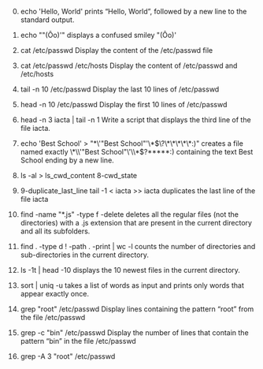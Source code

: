 0. echo 'Hello, World'
prints “Hello, World”, followed by a new line to the standard output.
1. echo "\"(Ôo)'" 
displays a confused smiley "(Ôo)'
2. cat /etc/passwd 
Display the content of the /etc/passwd file
3. cat /etc/passwd /etc/hosts
Display the content of /etc/passwd and /etc/hosts
4. tail -n 10 /etc/passwd
Display the last 10 lines of /etc/passwd
5. head -n 10 /etc/passwd
Display the first 10 lines of /etc/passwd
6. head -n 3 iacta | tail -n 1
Write a script that displays the third line of the file iacta.
7. echo 'Best School' > "\*\\\'\"Best School\"\'\\\*$\?\*\*\*\*\*:)"
creates a file named exactly \*\\'"Best School"\'\\*$\?\*\*\*\*\*:) containing the text Best School ending by a new line.
8. ls -al > ls_cwd_content
8-cwd_state
9. 9-duplicate_last_line
tail -1 < iacta >> iacta
duplicates the last line of the file iacta
10. find -name "*.js" -type f -delete
deletes all the regular files (not the directories) with a .js extension that are present in the current directory and all its subfolders.
11. find . -type d ! -path . -print | wc -l
counts the number of directories and sub-directories in the current directory.
12. ls -1t | head -10
displays the 10 newest files in the current directory.
13. sort | uniq -u
takes a list of words as input and prints only words that appear exactly once.
14. grep "root" /etc/passwd
Display lines containing the pattern “root” from the file /etc/passwd
15. grep -c "bin" /etc/passwd
Display the number of lines that contain the pattern “bin” in the file /etc/passwd

16. grep -A 3 "root" /etc/passwd
